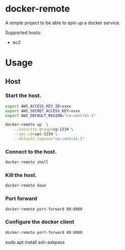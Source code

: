 # docker-remote

A simple project to be able to spin up a docker service.

Supported hosts:
* ec2

# Usage

## Host

### Start the host.
```bash
export AWS_ACCESS_KEY_ID=xxxx
export AWS_SECRET_ACCESS_KEY=xxxx
export AWS_DEFAULT_REGION="ca-central-1"

docker-remote up  \
    --security-group=sg-1234 \
    --vpc-id=vpc-1234 \
    --default-region="ca-central-1"
```
### Connect to the host.
```bash
docker-remote shell
```

### Kill the host.
```bash
docker-remote down
```

### Port forward

```bash
docker-remote port-forward 80:8080
```

### Configure the docker client

```bash
docker-remote port-forward 80:8080
```


sudo apt install ssh-askpass